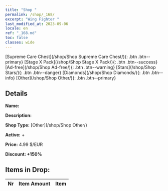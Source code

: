 ```yaml
---
title: "Shop "
permalink: /shop/_168/
excerpt: "Wing Fighter "
last_modified_at: 2023-09-06
locale: en
ref: "_168.md"
toc: false
classes: wide
---
```



  [Supreme Care Chest](/shop/Shop Supreme Care Chest/){: .btn .btn--primary}   [Stage X Pack](/shop/Shop Stage X Pack/){: .btn .btn--success}   [Ad-free](/shop/Shop Ad-free/){: .btn .btn--warning}   [Stars](/shop/Shop Stars/){: .btn .btn--danger}   [Diamonds](/shop/Shop Diamonds/){: .btn .btn--info}   [Other](/shop/Shop Other/){: .btn .btn--primary} 

## Details

 **Name:**  

 **Description:** 

 **Shop Type:** [Other](/shop/Shop Other/)

 **Active:** + 

 **Price:** 4.99 $/EUR 

 **Discount: +150%** 



## Items in Drop:

  |  Nr | Item Amount  |       Item       |
  |:----|:------------:|:-----------------|

